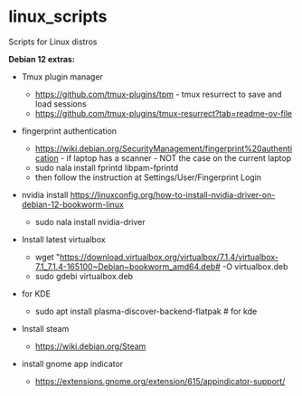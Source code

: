 # linux_scripts
Scripts for Linux distros

**Debian 12 extras:**

- Tmux plugin manager
  - https://github.com/tmux-plugins/tpm - tmux resurrect to save and load sessions
  - https://github.com/tmux-plugins/tmux-resurrect?tab=readme-ov-file


- fingerprint authentication
   - https://wiki.debian.org/SecurityManagement/fingerprint%20authentication - if laptop has a scanner - NOT the case on the current laptop
   -  sudo nala install fprintd libpam-fprintd
   -  then follow the instruction at Settings/User/Fingerprint Login

- nvidia install https://linuxconfig.org/how-to-install-nvidia-driver-on-debian-12-bookworm-linux
   - sudo nala install nvidia-driver

- Install latest virtualbox
  - wget "https://download.virtualbox.org/virtualbox/7.1.4/virtualbox-7.1_7.1.4-165100~Debian~bookworm_amd64.deb# -O virtualbox.deb
  - sudo gdebi virtualbox.deb

- for KDE
  - sudo apt install plasma-discover-backend-flatpak # for kde

- Install steam
  - https://wiki.debian.org/Steam

- install gnome app indicator
  - https://extensions.gnome.org/extension/615/appindicator-support/
